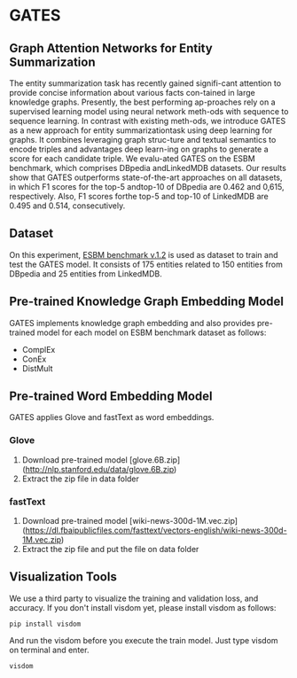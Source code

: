 # GATES
## Graph Attention Networks for Entity Summarization

The  entity  summarization  task  has  recently  gained  signifi-cant  attention  to  provide  concise  information  about  various  facts  con-tained  in  large  knowledge  graphs.  Presently,  the  best  performing  ap-proaches rely on a supervised learning model using neural network meth-ods with sequence to sequence learning. In contrast with existing meth-ods, we introduce GATES as a new approach for entity summarizationtask using deep learning for graphs. It combines leveraging graph struc-ture and textual semantics to encode triples and advantages deep learn-ing on graphs to generate a score for each candidate triple. We evalu-ated GATES on the ESBM benchmark, which comprises DBpedia andLinkedMDB datasets. Our results show that GATES outperforms state-of-the-art approaches on all datasets, in which F1 scores for the top-5 andtop-10 of DBpedia are 0.462 and 0,615, respectively. Also, F1 scores forthe top-5 and top-10 of LinkedMDB are 0.495 and 0.514, consecutively.

## Dataset

On this experiment, [ESBM benchmark v.1.2](https://github.com/nju-websoft/ESBM/tree/master/v1.2) is used as dataset to train and test the GATES model. It consists of 175 entities related to 150 entities from DBpedia and 25 entities from LinkedMDB.

## Pre-trained Knowledge Graph Embedding Model

GATES implements knowledge graph embedding and also provides pre-trained model for each model on ESBM benchmark dataset as follows:
* ComplEx
* ConEx
* DistMult

## Pre-trained Word Embedding Model 

GATES applies Glove and fastText as word embeddings.

### Glove
1. Download pre-trained model [glove.6B.zip] (http://nlp.stanford.edu/data/glove.6B.zip)
2. Extract the zip file in data folder

### fastText
1. Download pre-trained model [wiki-news-300d-1M.vec.zip] (https://dl.fbaipublicfiles.com/fasttext/vectors-english/wiki-news-300d-1M.vec.zip)
2. Extract the zip file and put the file on data folder

## Visualization Tools

We use a third party to visualize the training and validation loss, and accuracy. 
If you don't install visdom yet, please install visdom as follows:
```
pip install visdom
``` 

And run the visdom before you execute the train model. Just type visdom on terminal and enter.
```
visdom
```
